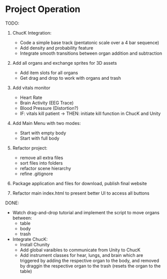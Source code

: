 # Project **Operation**

TODO:

1. ChucK Integration:

   - Code a simple base track (pentatonic scale over a 4 bar sequence)
   - Add density and probability feature
   - Integrate smooth transitions between organ addition and subtraction

2. Add all organs and exchange sprites for 3D assets

   - Add item slots for all organs
   - Get drag and drop to work with organs and trash

3. Add vitals monitor
   - Heart Rate
   - Brain Activity (EEG Trace)
   - Blood Pressure (Distortion?)
   - IF: vitals kill patient -> THEN: initiate kill function in ChucK and Unity
4. Add Main Menu with two modes:
   - Start with empty body
   - Start with full body
5. Refactor project:
   - remove all extra files
   - sort files into folders
   - refactor scene hierarchy
   - refine .gitignore
6. Package application and files for download, publish final website
7. Refactor main index.html to present better UI to access all buttons

DONE:

- Watch drag-and-drop tutorial and implement the script to move organs between:
  - table
  - body
  - trash
- Integrate ChucK:
  - Install Chunity
  - Add global varaibles to communicate from Unity to ChucK
  - Add instrument classes for hear, lungs, and brain which are triggered by adding the respective organ to the body, and removed by draggin the respective organ to the trash (resets the organ to the table)
